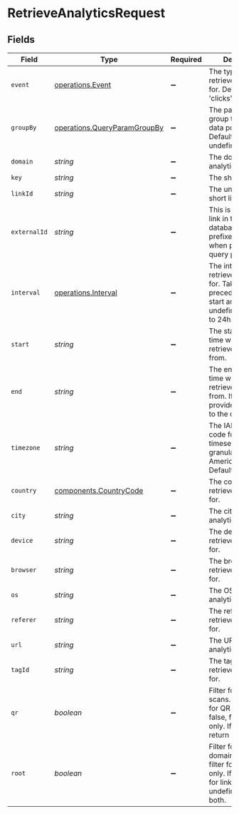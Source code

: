# RetrieveAnalyticsRequest


## Fields

| Field                                                                                                                    | Type                                                                                                                     | Required                                                                                                                 | Description                                                                                                              | Example                                                                                                                  |
| ------------------------------------------------------------------------------------------------------------------------ | ------------------------------------------------------------------------------------------------------------------------ | ------------------------------------------------------------------------------------------------------------------------ | ------------------------------------------------------------------------------------------------------------------------ | ------------------------------------------------------------------------------------------------------------------------ |
| `event`                                                                                                                  | [operations.Event](../../models/operations/event.md)                                                                     | :heavy_minus_sign:                                                                                                       | The type of event to retrieve analytics for. Defaults to 'clicks'.                                                       |                                                                                                                          |
| `groupBy`                                                                                                                | [operations.QueryParamGroupBy](../../models/operations/queryparamgroupby.md)                                             | :heavy_minus_sign:                                                                                                       | The parameter to group the analytics data points by. Defaults to 'count' if undefined.                                   |                                                                                                                          |
| `domain`                                                                                                                 | *string*                                                                                                                 | :heavy_minus_sign:                                                                                                       | The domain to filter analytics for.                                                                                      |                                                                                                                          |
| `key`                                                                                                                    | *string*                                                                                                                 | :heavy_minus_sign:                                                                                                       | The short link slug.                                                                                                     |                                                                                                                          |
| `linkId`                                                                                                                 | *string*                                                                                                                 | :heavy_minus_sign:                                                                                                       | The unique ID of the short link on Dub.                                                                                  |                                                                                                                          |
| `externalId`                                                                                                             | *string*                                                                                                                 | :heavy_minus_sign:                                                                                                       | This is the ID of the link in the your database. Must be prefixed with 'ext_' when passed as a query parameter.          |                                                                                                                          |
| `interval`                                                                                                               | [operations.Interval](../../models/operations/interval.md)                                                               | :heavy_minus_sign:                                                                                                       | The interval to retrieve analytics for. Takes precedence over start and end. If undefined, defaults to 24h.              |                                                                                                                          |
| `start`                                                                                                                  | *string*                                                                                                                 | :heavy_minus_sign:                                                                                                       | The start date and time when to retrieve analytics from.                                                                 |                                                                                                                          |
| `end`                                                                                                                    | *string*                                                                                                                 | :heavy_minus_sign:                                                                                                       | The end date and time when to retrieve analytics from. If not provided, defaults to the current date.                    |                                                                                                                          |
| `timezone`                                                                                                               | *string*                                                                                                                 | :heavy_minus_sign:                                                                                                       | The IANA time zone code for aligning timeseries granularity (e.g. America/New_York). Defaults to UTC.                    | America/New_York                                                                                                         |
| `country`                                                                                                                | [components.CountryCode](../../models/components/countrycode.md)                                                         | :heavy_minus_sign:                                                                                                       | The country to retrieve analytics for.                                                                                   |                                                                                                                          |
| `city`                                                                                                                   | *string*                                                                                                                 | :heavy_minus_sign:                                                                                                       | The city to retrieve analytics for.                                                                                      |                                                                                                                          |
| `device`                                                                                                                 | *string*                                                                                                                 | :heavy_minus_sign:                                                                                                       | The device to retrieve analytics for.                                                                                    |                                                                                                                          |
| `browser`                                                                                                                | *string*                                                                                                                 | :heavy_minus_sign:                                                                                                       | The browser to retrieve analytics for.                                                                                   |                                                                                                                          |
| `os`                                                                                                                     | *string*                                                                                                                 | :heavy_minus_sign:                                                                                                       | The OS to retrieve analytics for.                                                                                        |                                                                                                                          |
| `referer`                                                                                                                | *string*                                                                                                                 | :heavy_minus_sign:                                                                                                       | The referer to retrieve analytics for.                                                                                   |                                                                                                                          |
| `url`                                                                                                                    | *string*                                                                                                                 | :heavy_minus_sign:                                                                                                       | The URL to retrieve analytics for.                                                                                       |                                                                                                                          |
| `tagId`                                                                                                                  | *string*                                                                                                                 | :heavy_minus_sign:                                                                                                       | The tag ID to retrieve analytics for.                                                                                    |                                                                                                                          |
| `qr`                                                                                                                     | *boolean*                                                                                                                | :heavy_minus_sign:                                                                                                       | Filter for QR code scans. If true, filter for QR codes only. If false, filter for links only. If undefined, return both. |                                                                                                                          |
| `root`                                                                                                                   | *boolean*                                                                                                                | :heavy_minus_sign:                                                                                                       | Filter for root domains. If true, filter for domains only. If false, filter for links only. If undefined, return both.   |                                                                                                                          |